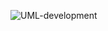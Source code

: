 ![UML-development](http://www.plantuml.com/plantuml/proxy?cache=no&src=https://raw.githubusercontent.com/oleksandrblazhko/ai-214-tsvetkov/refs/heads/Laboratory_Work_7/2-SoftwareDesign/2.7-PlantUML/DataModel.puml)
